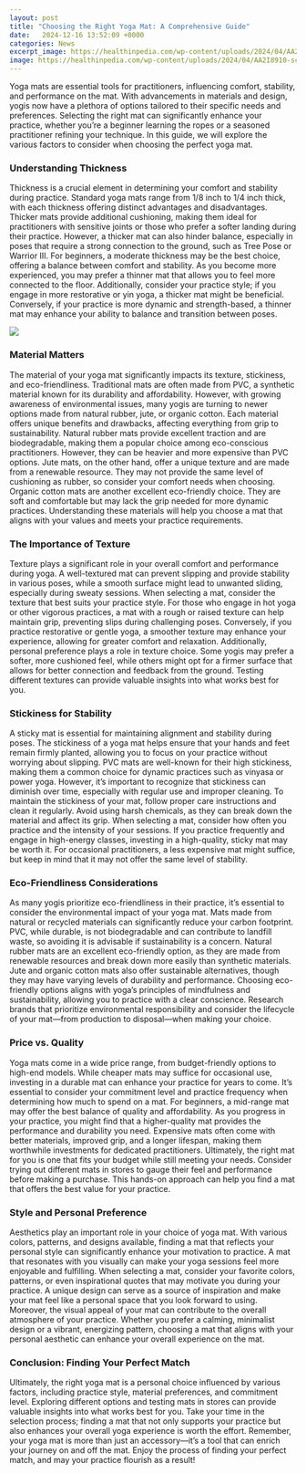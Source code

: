 ```yaml
---
layout: post
title: "Choosing the Right Yoga Mat: A Comprehensive Guide"
date:   2024-12-16 13:52:09 +0000
categories: News
excerpt_image: https://healthinpedia.com/wp-content/uploads/2024/04/AA2I8910-scaled-1.jpg
image: https://healthinpedia.com/wp-content/uploads/2024/04/AA2I8910-scaled-1.jpg
---
```


Yoga mats are essential tools for practitioners, influencing comfort, stability, and performance on the mat. With advancements in materials and design, yogis now have a plethora of options tailored to their specific needs and preferences. Selecting the right mat can significantly enhance your practice, whether you’re a beginner learning the ropes or a seasoned practitioner refining your technique. In this guide, we will explore the various factors to consider when choosing the perfect yoga mat.
### Understanding Thickness
Thickness is a crucial element in determining your comfort and stability during practice. Standard yoga mats range from 1/8 inch to 1/4 inch thick, with each thickness offering distinct advantages and disadvantages. Thicker mats provide additional cushioning, making them ideal for practitioners with sensitive joints or those who prefer a softer landing during their practice. However, a thicker mat can also hinder balance, especially in poses that require a strong connection to the ground, such as Tree Pose or Warrior III.
For beginners, a moderate thickness may be the best choice, offering a balance between comfort and stability. As you become more experienced, you may prefer a thinner mat that allows you to feel more connected to the floor. Additionally, consider your practice style; if you engage in more restorative or yin yoga, a thicker mat might be beneficial. Conversely, if your practice is more dynamic and strength-based, a thinner mat may enhance your ability to balance and transition between poses.

![](https://healthinpedia.com/wp-content/uploads/2024/04/AA2I8910-scaled-1.jpg)
### Material Matters
The material of your yoga mat significantly impacts its texture, stickiness, and eco-friendliness. Traditional mats are often made from PVC, a synthetic material known for its durability and affordability. However, with growing awareness of environmental issues, many yogis are turning to newer options made from natural rubber, jute, or organic cotton. Each material offers unique benefits and drawbacks, affecting everything from grip to sustainability.
Natural rubber mats provide excellent traction and are biodegradable, making them a popular choice among eco-conscious practitioners. However, they can be heavier and more expensive than PVC options. Jute mats, on the other hand, offer a unique texture and are made from a renewable resource. They may not provide the same level of cushioning as rubber, so consider your comfort needs when choosing.
Organic cotton mats are another excellent eco-friendly choice. They are soft and comfortable but may lack the grip needed for more dynamic practices. Understanding these materials will help you choose a mat that aligns with your values and meets your practice requirements.
### The Importance of Texture
Texture plays a significant role in your overall comfort and performance during yoga. A well-textured mat can prevent slipping and provide stability in various poses, while a smooth surface might lead to unwanted sliding, especially during sweaty sessions. When selecting a mat, consider the texture that best suits your practice style.
For those who engage in hot yoga or other vigorous practices, a mat with a rough or raised texture can help maintain grip, preventing slips during challenging poses. Conversely, if you practice restorative or gentle yoga, a smoother texture may enhance your experience, allowing for greater comfort and relaxation. 
Additionally, personal preference plays a role in texture choice. Some yogis may prefer a softer, more cushioned feel, while others might opt for a firmer surface that allows for better connection and feedback from the ground. Testing different textures can provide valuable insights into what works best for you.
### Stickiness for Stability
A sticky mat is essential for maintaining alignment and stability during poses. The stickiness of a yoga mat helps ensure that your hands and feet remain firmly planted, allowing you to focus on your practice without worrying about slipping. PVC mats are well-known for their high stickiness, making them a common choice for dynamic practices such as vinyasa or power yoga.
However, it’s important to recognize that stickiness can diminish over time, especially with regular use and improper cleaning. To maintain the stickiness of your mat, follow proper care instructions and clean it regularly. Avoid using harsh chemicals, as they can break down the material and affect its grip.
When selecting a mat, consider how often you practice and the intensity of your sessions. If you practice frequently and engage in high-energy classes, investing in a high-quality, sticky mat may be worth it. For occasional practitioners, a less expensive mat might suffice, but keep in mind that it may not offer the same level of stability.
### Eco-Friendliness Considerations
As many yogis prioritize eco-friendliness in their practice, it’s essential to consider the environmental impact of your yoga mat. Mats made from natural or recycled materials can significantly reduce your carbon footprint. PVC, while durable, is not biodegradable and can contribute to landfill waste, so avoiding it is advisable if sustainability is a concern.
Natural rubber mats are an excellent eco-friendly option, as they are made from renewable resources and break down more easily than synthetic materials. Jute and organic cotton mats also offer sustainable alternatives, though they may have varying levels of durability and performance.
Choosing eco-friendly options aligns with yoga’s principles of mindfulness and sustainability, allowing you to practice with a clear conscience. Research brands that prioritize environmental responsibility and consider the lifecycle of your mat—from production to disposal—when making your choice.
### Price vs. Quality
Yoga mats come in a wide price range, from budget-friendly options to high-end models. While cheaper mats may suffice for occasional use, investing in a durable mat can enhance your practice for years to come. It’s essential to consider your commitment level and practice frequency when determining how much to spend on a mat.
For beginners, a mid-range mat may offer the best balance of quality and affordability. As you progress in your practice, you might find that a higher-quality mat provides the performance and durability you need. Expensive mats often come with better materials, improved grip, and a longer lifespan, making them worthwhile investments for dedicated practitioners.
Ultimately, the right mat for you is one that fits your budget while still meeting your needs. Consider trying out different mats in stores to gauge their feel and performance before making a purchase. This hands-on approach can help you find a mat that offers the best value for your practice.
### Style and Personal Preference
Aesthetics play an important role in your choice of yoga mat. With various colors, patterns, and designs available, finding a mat that reflects your personal style can significantly enhance your motivation to practice. A mat that resonates with you visually can make your yoga sessions feel more enjoyable and fulfilling.
When selecting a mat, consider your favorite colors, patterns, or even inspirational quotes that may motivate you during your practice. A unique design can serve as a source of inspiration and make your mat feel like a personal space that you look forward to using.
Moreover, the visual appeal of your mat can contribute to the overall atmosphere of your practice. Whether you prefer a calming, minimalist design or a vibrant, energizing pattern, choosing a mat that aligns with your personal aesthetic can enhance your overall experience on the mat.
### Conclusion: Finding Your Perfect Match
Ultimately, the right yoga mat is a personal choice influenced by various factors, including practice style, material preferences, and commitment level. Exploring different options and testing mats in stores can provide valuable insights into what works best for you. 
Take your time in the selection process; finding a mat that not only supports your practice but also enhances your overall yoga experience is worth the effort. Remember, your yoga mat is more than just an accessory—it’s a tool that can enrich your journey on and off the mat. Enjoy the process of finding your perfect match, and may your practice flourish as a result!